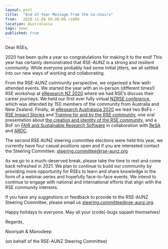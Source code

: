 ```yaml
---
layout: post
title:  "End of Year Message from the Co-chairs"
from:   2020-12-09 09:00:00 +1000    
location: Australasia       
tags: news                
published: true                     
---
```


Dear RSEs,
 
2020 has been quite a year so congratulations for making it to the end! This year has certainly demonstrated that RSE-AUNZ is a strong and resilient community. While everyone probably had some initial jitters, we all settled into our new ways of working and collaborating. 
 
From the RSE-AUNZ community perspective, we organised a few well-attended events. We started the year with an in-person (different times!) RSE workshop at [eResearch NZ 2020](https://www.eresearchnz2020.org.nz/) where we had RSE’s discuss their career journeys. We held our first ever fully virtual [NZRSE conference](https://www.rseconference.nz/), which was attended by 150 members of the community from Australia and New Zealand. Finally, at [eResearch Australasia 2020](https://conference.eresearch.edu.au/home/) we lead two BoFs - [RSE Impact Stories](https://conference.eresearch.edu.au/2020/09/rse-impact-stories/) and [Training for and by the RSE community](https://conference.eresearch.edu.au/2020/09/training-for-and-by-the-rse-community/), one oral presentation about [the creation and identity of the RSE community](https://conference.eresearch.edu.au/2020/09/research-software-engineers-creating-a-community-and-an-identity-within-complex-research-ecosystems/), and a BoF on [FAIR and Sustainable Research Software](https://conference.eresearch.edu.au/2020/09/best-practice-for-fair-and-sustainable-research-software/) in collaboration with [ReSA](https://www.researchsoft.org/) and [ARDC](https://ardc.edu.au/). 

The second RSE AUNZ steering committee elections were held this year, we currently have four casual positions open and if you are interested contact the Steering Committee: steering.committee@rse-aunz.org 

As we go to a much-deserved break, please take the time to rest and come back refreshed in 2021. We plan to continue to build our community by providing more opportunity for RSEs to learn and share knowledge in the form of a webinar series and hopefully face-to-face events. We intend to continue to engage with national and international efforts that align with the RSE community interests. 

If you have any suggestions or feedback to provide to the RSE-AUNZ Steering Committee, please email us [steering.committee@rse-aunz.org](mailto:steering.committee@rse-aunz.org). 

Happy holidays to everyone. May all your (code)-bugs squash themselves!

Regards,

Nooriyah & Manodeep 

(on behalf of the RSE-AUNZ Steering Committee)

